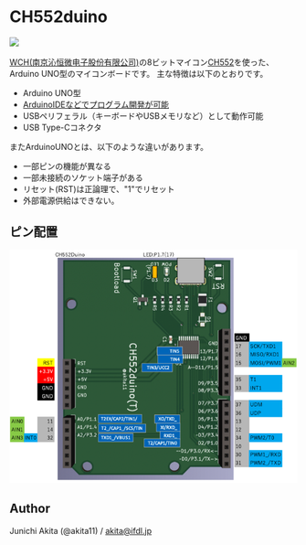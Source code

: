 # CH552duino

<img src="https://github.com/akita11/CH552duino/blob/main/CH552duino.jpg" width="240px">

[WCH(南京沁恒微电子股份有限公司)](http://wch-ic.com/)の8ビットマイコン[CH552](http://wch-ic.com/products/CH552.html)を使った、Arduino UNO型のマイコンボードです。
主な特徴は以下のとおりです。

- Arduino UNO型
- [ArduinoIDEなどでプログラム開発が可能](https://qiita.com/akita11/items/d7baed4ca3c06e292637)
- USBペリフェラル（キーボードやUSBメモリなど）として動作可能
- USB Type-Cコネクタ

またArduinoUNOとは、以下のような違いがあります。
- 一部ピンの機能が異なる
- 一部未接続のソケット端子がある
- リセット(RST)は正論理で、"1"でリセット
- 外部電源供給はできない。


## ピン配置

<img src="https://github.com/akita11/CH552duino/blob/main/CH552duino_pin.png" width="720px">


## Author

Junichi Akita (@akita11) / akita@ifdl.jp






